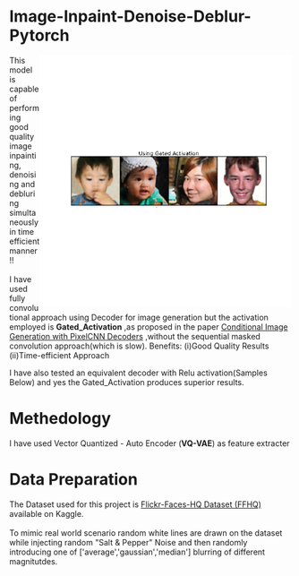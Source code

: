 # Image-Inpaint-Denoise-Deblur-Pytorch

<img align='right' height="450px" src="Images/gif1.gif"/>

This model is capable of performing good quality image inpainting, denoising and debluring simultaneously in time efficient manner!! 
</br>
</br>
I have used fully convolutional approach using Decoder for image generation but the activation employed is **Gated_Activation** ,as proposed in the paper <a href="https://arxiv.org/abs/1606.05328"> Conditional Image Generation with PixelCNN Decoders</a> ,without the sequential masked convolution approach(which is slow).
Benefits:
(i)Good Quality Results
(ii)Time-efficient Approach

I have also tested an equivalent decoder with Relu activation(Samples Below) and yes the Gated_Activation produces superior results.

# Methedology
I have used Vector Quantized - Auto Encoder (**VQ-VAE**) as feature extracter 

# Data Preparation
The Dataset used for this project is <a href="https://www.kaggle.com/arnaud58/flickrfaceshq-dataset-ffhq"> Flickr-Faces-HQ Dataset (FFHQ)</a> available on Kaggle.
</br>
</br>
To mimic real world scenario random white lines are drawn on the dataset while injecting random "Salt & Pepper" Noise and then randomly introducing one of ['average','gaussian','median'] blurring of different magnitutdes.
